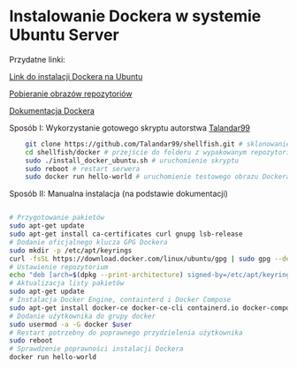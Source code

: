 # Instalowanie Dockera w systemie Ubuntu Server

Przydatne linki:

[Link do instalacji Dockera na Ubuntu](https://docs.docker.com/engine/install/ubuntu/#install-docker-engine)

[Pobieranie obrazów repozytoriów](https://hub.docker.com)

[Dokumentacja Dockera](https://docs.docker.com)

Sposób I: Wykorzystanie gotowego skryptu autorstwa [Talandar99](https://github.com/Talandar99)

```bash
    git clone https://github.com/Talandar99/shellfish.git # sklonowanie repozytorium
    cd shellfish/docker # przejście do folderu z wypakowanym repozytorium
    sudo ./install_docker_ubuntu.sh # uruchomienie skryptu
    sudo reboot # restart serwera
    sudo docker run hello-world # uruchomienie testowego obrazu Dockera
```

Sposób II: Manualna instalacja (na podstawie dokumentacji)

```bash

# Przygotowanie pakietów
sudo apt-get update
sudo apt-get install ca-certificates curl gnupg lsb-release
# Dodanie oficjalnego klucza GPG Dockera
sudo mkdir -p /etc/apt/keyrings
curl -fsSL https://download.docker.com/linux/ubuntu/gpg | sudo gpg --dearmor -o /etc/apt/keyrings/docker.gpg
# Ustawienie repozytorium
echo "deb [arch=$(dpkg --print-architecture) signed-by=/etc/apt/keyrings/docker.gpg] https://download.docker.com/linux/ubuntu $(lsb_release -cs) stable" | sudo tee /etc/apt/sources.list.d/docker.list > /dev/null
# Aktualizacja listy pakietów
sudo apt-get update
# Instalacja Docker Engine, containterd i Docker Compose
sudo apt-get install docker-ce docker-ce-cli containerd.io docker-compose-plugin
# Dodanie użytkownika do grupy docker
sudo usermod -a -G docker $user 
# Restart potrzebny do poprawnego przydzielenia użytkownika
sudo reboot
# Sprawdzenie poprawności instalacji Dockera
docker run hello-world
```
